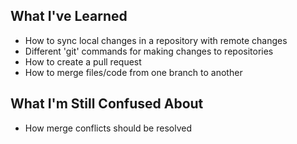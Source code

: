 ## What I've Learned
- How to sync local changes in a repository with remote changes
- Different 'git' commands for making changes to repositories
- How to create a pull request
- How to merge files/code from one branch to another

## What I'm Still Confused About 
- How merge conflicts should be resolved
